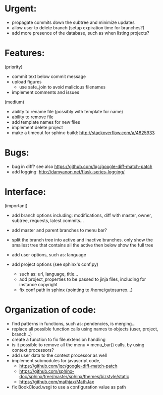 # Urgent:

  - propagate commits down the subtree and minimize updates
  - allow user to delete branch (setup expiration time for branches?)
  - add more presence of the database, such as when listing projects?

# Features:

  (priority)
  - commit text below commit message
  - upload figures
    - use safe_join to avoid malicious filenames
  - implement comments and issues

  (medium)
  - ability to rename file (possibly with template for name)
  - ability to remove file
  - add template names for new files
  - implement delete project
  - make a timeout for sphinx-build: http://stackoverflow.com/a/4825933

# Bugs:

  - bug in diff? see also https://github.com/lqc/google-diff-match-patch
  - add logging: http://damyanon.net/flask-series-logging/

# Interface:

  (important)
  - add branch options including:
    modifications, diff with master, owner, subtree, requests, latest commits...

  - add master and parent branches to menu bar?
  - split the branch tree into active and inactive branches.
    only show the smallest tree that contains all the active
    then below show the full tree

  - add user options, such as: language
  - add project options  (see sphinx's conf.py)
    - such as: url, language, title...
    - add project_properties to be passed to jinja files, including for instance copyright
    - fix conf path in sphinx (pointing to /home/gutosurrex...)

# Organization of code:

  - find patterns in functions, such as: pendencies, is merging...
  - replace all possible function calls using names to objects (user, project, branch...)
  - create a function to fix file.extension handling
  - is it possible to remove all the menu = menu_bar() calls, by using context processors?
  - add user data to the context processor as well
  - implement submodules for javascript code,
    - https://github.com/lqc/google-diff-match-patch
    - https://github.com/sphinx-doc/sphinx/tree/master/sphinx/themes/bizstyle/static
    - https://github.com/mathjax/MathJax
  - fix BookCloud.wsgi to use a configuration value as path



